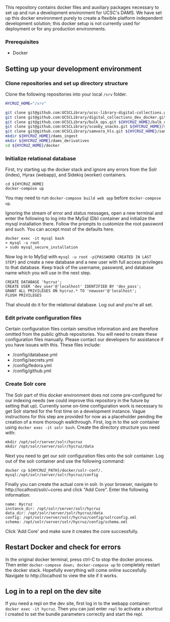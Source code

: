 This repository contains docker files and auxiliary packages necessary to set up and run a development environment for UCSC's DAMS. We have set up this docker environment purely to create a flexible platform independent development solution; this docker setup is not currently used for deployment or for any production environments.

### Prerequisites
- Docker

## Setting up your development environment
### Clone repositories and set up directory structure

Clone the following repositories into your local `/srv` folder.  

```bash
HYCRUZ_HOME="/srv"

git clone git@github.com:UCSCLibrary/ucsc-library-digital-collections.git ${HYCRUZ_HOME}/hyrax
git clone git@github.com:UCSCLibrary/digital_collections_dev_docker.git ${HYCRUZ_HOME}/docker
git clone git@github.com:UCSCLibrary/bulk_ops.git ${HYCRUZ_HOME}/bulk_ops
git clone git@github.com:UCSCLibrary/scooby_snacks.git ${HYCRUZ_HOME}/scooby_snacks
git clone git@github.com:UCSCLibrary/samvera_hls.git ${HYCRUZ_HOME}/samvera_hls
mkdir ${HYCRUZ_HOME}/dams_ingest
mkdir ${HYCRUZ_HOME}/dams_derivatives
cd ${HYCRUZ_HOME}/docker
```


### Initialize relational database

First, try starting up the docker stack and ignore any errors from the Solr (index), Hyrax (webapp), and Sidekiq (worker) containers.
```
cd ${HYCRUZ_HOME}
docker-compose up
```

You may need to run `docker-compose build web app` before `docker-compose up`. 

Ignoring the stream of error and status messages, open a new terminal and enter the following to log into the MySql (Db) container and initialize the mysql installation there. Follow the prompts to customize the root password and such. You can accept most of the defaults here.
```
docker exec -it mysql bash
> mysql -u root
> sudo mysql_secure_installation
```
Now log in to MySql with `mysql -u root -p{PASSWORD CREATED IN LAST STEP}` and create a new database and a new user with full access privileges to that database. Keep track of the username, password, and database name which you will use in the next step.
```
CREATE DATABASE 'hycruz';
CREATE USER 'dev_user'@'localhost' IDENTIFIED BY 'dev_pass';
GRANT ALL PRIVILEGES ON hycruz.* TO 'newuser'@'localhost';
FLUSH PRIVILEGES
```
That should do it for the relational database. Log out and you're all set.

### Edit private configuration files
Certain configuration files contain sensitive information and are therefore omitted from the public github repositories. You will need to create these configuration files manually. Please contact our developers for assistance if you have issues with this.
These files include:
- /config/database.yml
- /config/secrets.yml
- /config/fedora.yml
- /config/github.yml

### Create Solr core
The Solr part of this docker environment does not come pre-configured for our indexing needs (we could improve this repository in the future by setting that up). Currently some on-time configuration work is necessary to get Solr started for the first time on a development instance. Vague instructions for this step are provided for now as a placeholder pending the creation of a more thorough walkthrough.
First, log in to the solr container using `docker exec -it solr bash`. Create the directory structure you need with:
```
mkdir /opt/solr/server/solr/hycruz
mkdir /opt/solr/server/solr/hycruz/data
```
Next you need to get our solr configuration files onto the solr container. Log out of the solr container and use the following command:
```
docker cp ${HYCRUZ_PATH}/docker/solr-conf/. mysql:/opt/solr/server/solr/hycruz/config
```
Finally you can create the actual core in solr. In your browser, navigate to http://localhost/solr/~cores and click "Add Core". Enter the following information:
```
name: Hycruz
instance_dir: /opt/solr/server/solr/hycruz
data_dir: /opt/solr/server/solr/hycruz/data
config: /opt/solr/server/solr/hycruz/config/solrconfig.xml
schema: /opt/solr/server/solr/hycruz/config/schema.xml
```
Click 'Add Core' and make sure it creates the core successfully.

## Restart Docker and check for errors
In the original docker terminal, press ctrl-C to stop the docker process. Then enter `docker-compose down; docker-compose up` to completely restart the docker stack. Hopefully everything will come online succesfully. Navigate to http://localhost to view the site if it works.

## Log in to a repl on the dev site
If you need a repl on the dev site, first log in to the webapp container: `docker exec -it hycruz`. Then you can just enter `repl` to activate a shortcut I created to set the bundle parameters correctly and start the repl. 
